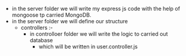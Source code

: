 * in the server folder we will write my express js code with the help of mongoose tp carried MongoDB.
* in the server folder  we will define our structure
  * controllers :-
    * in controlloer folder we will write the logic to carried out database
      * which will be written in user.controller.js
